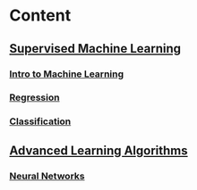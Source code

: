 
# Content

## [Supervised Machine Learning](https://github.com/rosa-lpz/Courses/tree/main/DeepLearning.AI%20-%20Machine%20Learning%20Specialization/1.%20Supervised%20ML)
### [Intro to Machine Learning](https://github.com/rosa-lpz/Courses/tree/main/DeepLearning.AI%20-%20Machine%20Learning%20Specialization/1.%20Supervised%20ML/1.%20Intro%20to%20ML)
### [Regression](https://github.com/rosa-lpz/Courses/tree/main/DeepLearning.AI%20-%20Machine%20Learning%20Specialization/1.%20Supervised%20ML/2.%20Regression)
### [Classification](https://github.com/rosa-lpz/Courses/tree/main/DeepLearning.AI%20-%20Machine%20Learning%20Specialization/1.%20Supervised%20ML/3.%20Classification)

## [Advanced Learning Algorithms](https://github.com/rosa-lpz/Courses/tree/main/DeepLearning.AI%20-%20Machine%20Learning%20Specialization/2.%20Advanced%20Learning%20Algorithms)
### [Neural Networks](https://github.com/rosa-lpz/Courses/tree/main/DeepLearning.AI%20-%20Machine%20Learning%20Specialization/2.%20Advanced%20Learning%20Algorithms/1.%20Neural%20Networks)
